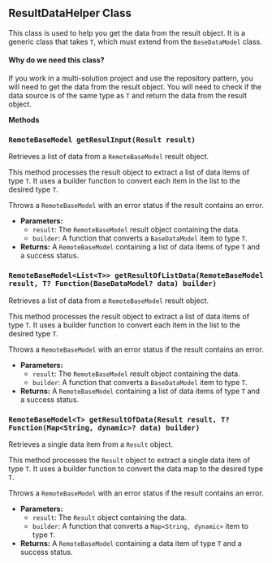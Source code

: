 ## ResultDataHelper Class

This class is used to help you get the data from the result object. It is a generic class that takes `T`, which must extend from the `BaseDataModel` class.

#### Why do we need this class?

If you work in a multi-solution project and use the repository pattern, you will need to get the data from the result object. You will need to check if the data source is of the same type as `T` and return the data from the result object.

**Methods**

### `RemoteBaseModel getResulInput(Result result)`

Retrieves a list of data from a `RemoteBaseModel` result object.

This method processes the result object to extract a list of data items of type `T`. It uses a builder function to convert each item in the list to the desired type `T`.

Throws a `RemoteBaseModel` with an error status if the result contains an error.

- **Parameters:**
  - `result`: The `RemoteBaseModel` result object containing the data.
  - `builder`: A function that converts a `BaseDataModel` item to type `T`.
- **Returns:** A `RemoteBaseModel` containing a list of data items of type `T` and a success status.

### `RemoteBaseModel<List<T>> getResultOfListData(RemoteBaseModel result, T? Function(BaseDataModel? data) builder)`

Retrieves a list of data from a `RemoteBaseModel` result object.

This method processes the result object to extract a list of data items of type `T`. It uses a builder function to convert each item in the list to the desired type `T`.

Throws a `RemoteBaseModel` with an error status if the result contains an error.

- **Parameters:**
  - `result`: The `RemoteBaseModel` result object containing the data.
  - `builder`: A function that converts a `BaseDataModel` item to type `T`.
- **Returns:** A `RemoteBaseModel` containing a list of data items of type `T` and a success status.

### `RemoteBaseModel<T> getResultOfData(Result result, T? Function(Map<String, dynamic>? data) builder)`

Retrieves a single data item from a `Result` object.

This method processes the `Result` object to extract a single data item of type `T`. It uses a builder function to convert the data map to the desired type `T`.

Throws a `RemoteBaseModel` with an error status if the result contains an error.

- **Parameters:**
  - `result`: The `Result` object containing the data.
  - `builder`: A function that converts a `Map<String, dynamic>` item to type `T`.
- **Returns:** A `RemoteBaseModel` containing a data item of type `T` and a success status.